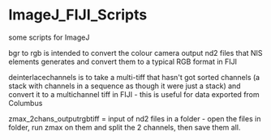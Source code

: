 # ImageJ_FIJI_Scripts
some scripts for ImageJ

bgr to rgb is intended to convert the colour camera output nd2 files that NIS elements generates and convert them to a typical RGB format in FIJI

deinterlacechannels is to take a multi-tiff that hasn't got sorted channels (a stack with channels in a sequence as though it were just a stack) 
and convert it to a multichannel tiff in FIJI - this is useful for data exported from Columbus 

zmax_2chans_outputrgbtiff = input of nd2 files in a folder - open the files in folder, run zmax on them and split the 2 channels, then save them all.
